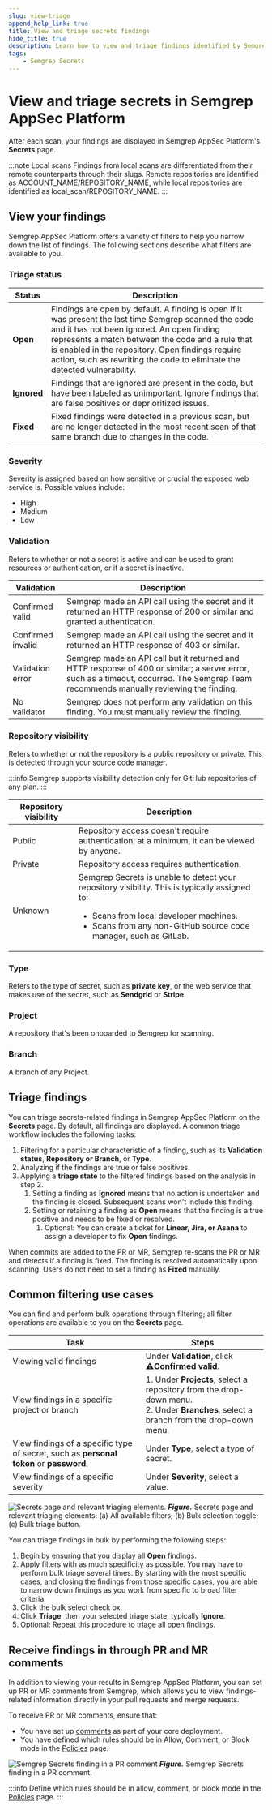 ```yaml
---
slug: view-triage
append_help_link: true
title: View and triage secrets findings
hide_title: true
description: Learn how to view and triage findings identified by Semgrep Secrets.
tags:
    - Semgrep Secrets
---
```


# View and triage secrets in Semgrep AppSec Platform

After each scan, your findings are displayed in Semgrep AppSec Platform's
**Secrets** page.


:::note Local scans
Findings from local scans are differentiated from their remote counterparts through their slugs. Remote repositories are identified as <span className="placeholder">  ACCOUNT_NAME/REPOSITORY_NAME</span>, while local repositories are identified as <span className="placeholder">local_scan/REPOSITORY_NAME</span>.
:::

## View your findings

Semgrep AppSec Platform offers a variety of filters to help you narrow down the
list of findings. The following sections describe what filters are available to
you.

### Triage status

| Status | Description |
| -----------  | ------------ |
| **Open** | Findings are open by default. A finding is open if it was present the last time Semgrep scanned the code and it has not been ignored. An open finding represents a match between the code and a rule that is enabled in the repository. Open findings require action, such as rewriting the code to eliminate the detected vulnerability. |
| **Ignored** | Findings that are ignored are present in the code, but have been labeled as unimportant. Ignore findings that are false positives or deprioritized issues. |
| **Fixed** | Fixed findings were detected in a previous scan, but are no longer detected in the most recent scan of that same branch due to changes in the code. |

### Severity

Severity is assigned based on how sensitive or crucial the exposed web service is. Possible values include:

* High
* Medium
* Low

### Validation

Refers to whether or not a secret is active and can be used to grant resources or authentication, or if a secret is inactive.

| Validation | Description |
| -----------  | ------------ |
| Confirmed valid | Semgrep made an API call using the secret and it returned an HTTP response of 200 or similar and granted authentication. |
| Confirmed invalid | Semgrep made an API call using the secret and it returned an HTTP response of 403 or similar. |
| Validation error | Semgrep made an API call but it returned and HTTP response of 400 or similar; a server error, such as a timeout, occurred. The Semgrep Team recommends manually reviewing the finding. |
| No validator | Semgrep does not perform any validation on this finding. You must manually review the finding. |

### Repository visibility

Refers to whether or not the repository is a public repository or private. This is detected through your source code manager.

:::info
Semgrep supports visibility detection only for GitHub repositories of any plan.
:::

| Repository visibility | Description |
| -----------  | ------------ |
| Public | Repository access doesn't require authentication; at a minimum, it can be viewed by anyone. |
| Private | Repository access requires authentication. |
| Unknown | Semgrep Secrets is unable to detect your repository visibility. This is typically assigned to: <ul><li>Scans from local developer machines.</li><li>Scans from any non-GitHub source code manager, such as GitLab.</li></ul> |

### Type

Refers to the type of secret, such as **private key**, or the web service that makes use of the secret, such as **Sendgrid** or **Stripe**.

### Project

A repository that's been onboarded to Semgrep for scanning.

### Branch

A branch of any Project.

## Triage findings

You can triage secrets-related findings in Semgrep AppSec Platform on the **Secrets** page. By default, all findings are displayed. A common triage workflow includes the following tasks:

1. Filtering for a particular characteristic of a finding, such as its **Validation status**, **Repository or Branch**, or **Type**.
2. Analyzing if the findings are true or false positives.
3. Applying a **triage state** to the filtered findings based on the analysis in step 2.
    1. Setting a finding as **Ignored** means that no action is undertaken and the finding is closed. Subsequent scans won't include this finding.
    2. Setting or retaining a finding as **Open** means that the finding is a true positive and needs to be fixed or resolved.
        1. Optional: You can create a ticket for **Linear, Jira, or Asana** to assign a developer to fix **Open** findings.

When commits are added to the PR or MR, Semgrep re-scans the PR or MR and detects if a finding is fixed. The finding is resolved automatically upon scanning. Users do not need to set a finding as **Fixed** manually.

## Common filtering use cases

You can find and perform bulk operations through filtering; all filter operations are available to you on the **Secrets** page.

| Task | Steps |
| ---- | ----- |
| Viewing valid findings | Under **Validation**, click **⚠️Confirmed valid**. |
| View findings in a specific project or branch |1. Under **Projects**, select a repository from the drop-down menu. <br /> 2. Under **Branches**, select a branch from the drop-down menu. |
| View findings of a specific type of secret, such as **personal token** or **password**. | Under **Type**, select a type of secret.
| View findings of a specific severity | Under **Severity**, select a value. |

![Secrets page and relevant triaging elements.](/img/secrets-triage.png#bordered)
**_Figure._** Secrets page and relevant triaging elements: (a) All available filters; (b) Bulk selection toggle; (c) Bulk triage button.

You can triage findings in bulk by performing the following steps:

1. Begin by ensuring that you display all **Open** findings.
2. Apply filters with as much specificity as possible. You may have to perform bulk triage several times. By starting with the most specific cases, and closing the findings from those specific cases, you are able to narrow down findings as you work from specific to broad filter criteria.
3. Click the bulk select check ox.
4. Click **Triage**, then your selected triage state, typically **Ignore**.
5. Optional: Repeat this procedure to triage all open findings.


## Receive findings in through PR and MR comments

In addition to viewing your results in Semgrep AppSec Platform, you can set up PR or MR comments from Semgrep, which allows you to view findings-related information directly in your pull requests and merge requests.

To receive PR or MR comments, ensure that:

* You have set up [comments](/category/pr-or-mr-comments) as part of your core deployment.
* You have defined which rules should be in Allow, Comment, or Block mode in the [Policies](/semgrep-secrets/policies) page.

![Semgrep Secrets finding in a PR comment](/img/secrets-pr-comment.png#bordered)
**_Figure._** Semgrep Secrets finding in a PR comment.

:::info
Define which rules should be in allow, comment, or block mode in the [Policies](/semgrep-secrets/policies) page.
:::

<!-- ## Create tickets

You can create tickets in Jira, Linear, or Asana for secrets-related findings. See [<i class="fa-regular fa-file-lines"></i> Ticketing](semgrep-cloud-platform/ticketing/). -->
